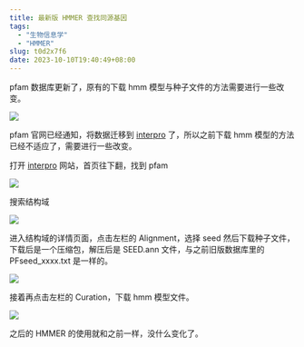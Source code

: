 ```yaml
---
title: 最新版 HMMER 查找同源基因
tags:
  - "生物信息学"
  - "HMMER"
slug: t0d2x7f6
date: 2023-10-10T19:40:49+08:00
---
```


pfam 数据库更新了，原有的下载 hmm 模型与种子文件的方法需要进行一些改变。

<!--more-->

![](https://jihulab.com/UncleCAT4/static/-/raw/main/blog/202310101943037.png)

pfam 官网已经通知，将数据迁移到 [interpro](https://www.ebi.ac.uk/interpro/) 了，所以之前下载 hmm 模型的方法已经不适应了，需要进行一些改变。

打开 [interpro](https://www.ebi.ac.uk/interpro/) 网站，首页往下翻，找到 pfam

![](https://jihulab.com/UncleCAT4/static/-/raw/main/blog/202310101946555.png)

搜索结构域

![](https://jihulab.com/UncleCAT4/static/-/raw/main/blog/202310101946291.png)

进入结构域的详情页面，点击左栏的 Alignment，选择 seed 然后下载种子文件，下载后是一个压缩包，解压后是 SEED.ann 文件，与之前旧版数据库里的 PFseed_xxxx.txt 是一样的。

![](https://jihulab.com/UncleCAT4/static/-/raw/main/blog/202310101950962.png)

接着再点击左栏的 Curation，下载 hmm 模型文件。

![](https://jihulab.com/UncleCAT4/static/-/raw/main/blog/202310101952002.png)

之后的 HMMER 的使用就和之前一样，没什么变化了。